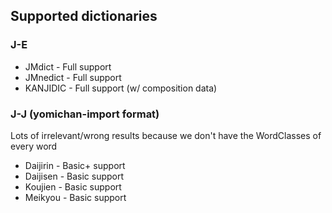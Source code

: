 ## Supported dictionaries

### J-E

* JMdict - Full support
* JMnedict - Full support
* KANJIDIC - Full support (w/ composition data)

### J-J (yomichan-import format)
Lots of irrelevant/wrong results because we don't have the WordClasses of every word

* Daijirin - Basic+ support
* Daijisen - Basic support
* Koujien - Basic support
* Meikyou - Basic support
